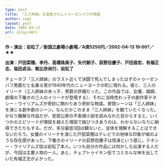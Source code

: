 ```yaml
---
type: post
title: 『三人姉妹』を追放されしトゥーゼンバフの物語
author: sugi
layout: post
date: 2002-04-13
url: /play/467/
---
```

**作・演出：岩松了／新国立劇場小劇場／A席5250円／2002-04-13 19:00?／★★**

**出演：戸田菜穂、李丹、高橋珠美子、矢代朝子、荻野目慶子、戸田昌宏、有福正志、塩田貞治、朝比奈尚行、岩松了**

チェーホフ『三人姉妹』のラスト近くで決闘で死んでしまったはずのトゥーゼンバフ男爵だと名乗る男が1940年代のニューヨークの町に現れる。彼と、三人のイリーナ（三人姉妹の末っ子、男爵の許婚だった。この作品では、女優、娼婦、劇場の下働きの三人のイリーナが登場する）、それに当時売れっ子の劇作家テネシー・ウイリアムズが奇妙に関わりあう奇妙な物語。冒頭シーンは「三人姉妹」を演じる劇中劇のシーン。なんだかこのまま「三人姉妹」を観ていたくなった。かなり難解な作品だが、安部公房の不条理小説を読みなれた目からすると、いくつかのエピソードが理屈を越えた理屈で結びつきあうのは、わからないなりに納得できたりもする。だが、多分最低3回は観ないと、全体を理解することはできないだろう。女優のイリーナを演じた戸田菜穂はテレビでの地味な印象が嘘のような存在感があった。下働きのイリーナの荻野目慶子は怪演という感じ。テネシー・ウイリアムズ役は岩松了本人。いつも自分の作品には何かしら出演する人だが、今回は主要人物の一人。あと、チェプトゥイキン役でコミカルな味を出していた有福正志がよかった。

